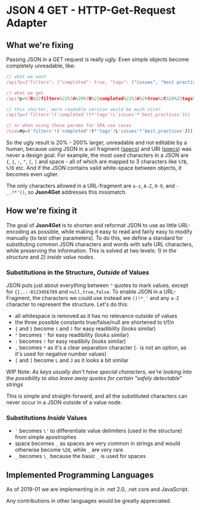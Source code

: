 # JSON 4 GET - HTTP-Get-Request Adapter

## What we're fixing

Passing JSON in a GET request is really ugly. Even simple objects become completely unreadable, like:

```javascript
// what we want
/api?p={"filters": {"completed": true, "tags": ["issues", "best practices"]} }

// what we get
/api?p=%7B%22filters%22%3A%20%7B%22completed%22%3A%20true%2C%20%22tags%22%3A%20%5B%22issues%22%2C%20%22best%20practices%22%5D%7D%20%7D

// this shorter, more readable version would be much nicer
/api?p=('filters'!('completed'!t*'tags'!L'issues'*'best_practices'J))

// or when using these params for SPA use cases
/view#p=('filters'!('completed'!t*'tags'!L'issues'*'best_practices'J))
```

So the ugly result is 20% - 200% larger, unreadable and not editable by a human, because using JSON in a url fragment ([specs](https://www.ietf.org/rfc/rfc1738.txt)) and URI ([specs](https://www.ietf.org/rfc/rfc3986.txt)) was never a design goal. For example, the most used characters in a JSON are `{`, `}`, `:`, `"`, `[`, `]` and space - all of which are mapped to 3 characters like `%7B`, `%7D` etc. And if the JSON contains valid white-space between objects, it becomes even uglier.

The only characters allowed in a URL-fragment are `a-z`, `A-Z`, `0-9`, and `-_.!*'()`, so **Json4Get** addresses this missmatch.

## How we're fixing it

The goal of **Json4Get** is to shorten and reformat JSON to use as little URL-encoding as possible, while making it easy to read and fairly easy to modify manually (to test other parameters). To do this, we define a standard for substituting common JSON characters and words with safe URL characters, while preserving the information. This is solved at two levels: _1) in the structure_ and _2) inside value nodes_.

### Substitutions in the Structure, _Outside_ of Values

JSON puts just about everything between `"` quotes to mark values, except for `{},.:-0123456789` and `null,true,false`. To enable JSON in a URL-Fragment, the characters we could use instead are `()!*_'` and any `a-Z` character to represent the structure. Let's do this:

* all whitespace is removed as it has no relevance outside of values
* the three possible constants true/false/null are shortened to t/f/n
* `{` and `}` become `(` and `)` for easy readibility (looks similar)
* `"` becomes `'` for easy readibility (looks similar)
* `:` becomes `!` for easy readibily (looks similar)
* `,` becomes `*` as it's a clear separation character (`-` is not an option, as it's used for negative number values)
* `[` and `]` become `L` and `J` as it looks a bit similar

WIP Note: _As keys usually don't have special characters, we're looking into the possibility to also leave away quotes for certain "safely detectable" strings_

This is simple and straight-forward, and all the substituted characters can never occur in a JSON outside of a value node.

### Substitutions _Inside_ Values

* `'` becomes `\'` to differentiate value delimiters (used in the structure) from simple apostrophes
* space becomes `_` as spaces are very common in strings and would otherwise become `%20`, while `_` are very rare
* `_` becomes `\_` because the basic `_` is used for spaces

## Implemented Programming Languages

As of 2019-01 we are implementing in in .net 2.0, .net core and JavaScript.

Any contributions in other languages would be greatly appreciated. 